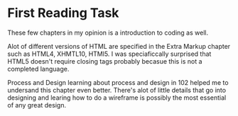 # First Reading Task 

These few chapters in my opinion is a introduction to coding as well. 

Alot of different versions of HTML are specified in the Extra Markup chapter such as HTML4, XHMTL10, HTMl5. I was speciaficcally surprised that HTML5 doesn't require closing tags probably becasue this is not a completed language. 

Process and Design learning about process and design in 102 helped me to undersand this chapter even better. There's alot of little details that go into designing and learing how to do a wireframe is possibly the most essential of any great design. 